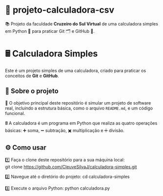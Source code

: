 # 🧮 projeto-calculadora-csv  
📚 Projeto da faculdade **Cruzeiro do Sul Virtual** de uma calculadora simples em Python 🐍 para praticar Git 🗂️ e GitHub 🐙.  

# 🖩 Calculadora Simples  

Este é um projeto simples de uma calculadora, criado para praticar os conceitos de **Git** e **GitHub**.  

## 📖 Sobre o projeto  
🎯 O objetivo principal deste repositório é simular um projeto de software real, incluindo a estrutura básica, como o arquivo `README.md`, e um código funcional.  

🖩 A calculadora é um programa em Python que realiza as quatro operações básicas: ➕ soma, ➖ subtração, ✖️ multiplicação e ➗ divisão.  

## ⚙️ Como usar  
1️⃣ Faça o clone deste repositório para a sua máquina local:  
   git clone https://github.com/CleuveSilvaJ/calculadora-simples.git

2️⃣ Navegue até o diretório do projeto:
   cd calculadora-simples

3️⃣ Execute o arquivo Python:
   python calculadora.py




